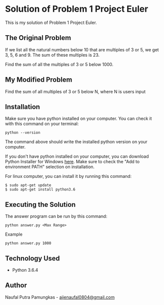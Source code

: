 # Solution of Problem 1 Project Euler
This is my solution of Problem 1 Project Euler.

## The Original Problem
If we list all the natural numbers below 10 that are multiples of 3 or 5, we get 3, 5, 6 and 9. The sum of these multiples is 23.

Find the sum of all the multiples of 3 or 5 below 1000.

## My Modified Problem
Find the sum of all multiples of 3 or 5 below N, where N is users input

## Installation
Make sure you have python installed on your computer. You can check it with this command on your terminal:
```
python --version
```
The command above should write the installed python version on your computer.

If you don't have python installed on your computer, you can download Python Installer for Windows [here](https://www.python.org/downloads/). Make sure to check the "Add to environment PATH" selection on installation.

For linux computer, you can install it by running this command:
```
$ sudo apt-get update
$ sudo apt-get install python3.6
```

## Executing the Solution
The answer program can be run by this command:
```
python answer.py <Max Range>
```
Example
```
python answer.py 1000
```

## Technology Used
- Python 3.6.4

## Author
Naufal Putra Pamungkas - ajienaufal0804@gmail.com

